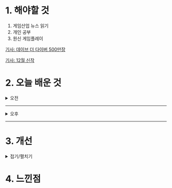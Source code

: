 
# 1. 해야할 것

1. 게임산업 뉴스 읽기 
2. 개인 공부  
3. 원신 게임플레이

[기사: 데이브 더 다이버 500만장](https://www.gamemeca.com/view.php?gid=1755815)

[기사: 12월 신작](https://www.gameinsight.co.kr/news/articleView.html?idxno=33829)

# 2. 오늘 배운 것

<details>
<summary>오전</summary>

## 오늘의 뉴스
### 데이브 더 다이버 500만장
![image](https://github.com/user-attachments/assets/09d6a9ce-816a-4746-9148-ad009417e6f3)
```
데이브 더 다이버 500만장이 팔렸다.
플레이해보진 않았지만 이렇게 판매 지표를 확인하니 플레이해보고 싶은 마음이 든다.
```

### 12월 신작
![image](https://github.com/user-attachments/assets/c3122ffc-e5b9-49eb-8603-589d4b1ebb71)
```
개인적으로 패스오브엑자일 말고는 특별히 관심이 가는 게임이 없다.
어떻게해야 방치형 게임은 아직도 대세인 것 같다.
```
</details>

****

<details>
<summary>오후</summary>


</details>

****


# 3. 개선


<details>
<summary>접기/펼치기</summary>


</details>



# 4. 느낀점


